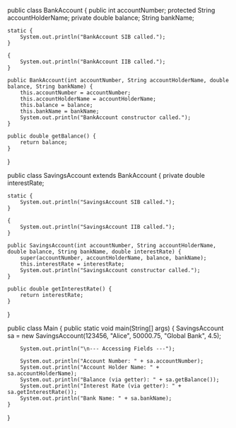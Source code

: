 public class BankAccount {
    public int accountNumber;
    protected String accountHolderName;
    private double balance;
    String bankName;

    static {
        System.out.println("BankAccount SIB called.");
    }

    {
        System.out.println("BankAccount IIB called.");
    }

    public BankAccount(int accountNumber, String accountHolderName, double balance, String bankName) {
        this.accountNumber = accountNumber;
        this.accountHolderName = accountHolderName;
        this.balance = balance;
        this.bankName = bankName;
        System.out.println("BankAccount constructor called.");
    }

    public double getBalance() {
        return balance;
    }
}

public class SavingsAccount extends BankAccount {
    private double interestRate;

    static {
        System.out.println("SavingsAccount SIB called.");
    }

    {
        System.out.println("SavingsAccount IIB called.");
    }

    public SavingsAccount(int accountNumber, String accountHolderName, double balance, String bankName, double interestRate) {
        super(accountNumber, accountHolderName, balance, bankName);
        this.interestRate = interestRate;
        System.out.println("SavingsAccount constructor called.");
    }

    public double getInterestRate() {
        return interestRate;
    }
}

public class Main {
    public static void main(String[] args) {
        SavingsAccount sa = new SavingsAccount(123456, "Alice", 50000.75, "Global Bank", 4.5);

        System.out.println("\n--- Accessing Fields ---");

        System.out.println("Account Number: " + sa.accountNumber);
        System.out.println("Account Holder Name: " + sa.accountHolderName);
        System.out.println("Balance (via getter): " + sa.getBalance());
        System.out.println("Interest Rate (via getter): " + sa.getInterestRate());
        System.out.println("Bank Name: " + sa.bankName);
    }
}
